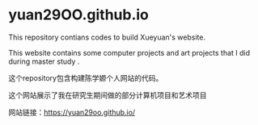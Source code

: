 # yuan29OO.github.io
This repository contians codes to build Xueyuan's website.

This website contains some computer projects and art projects that I did during master study .

这个repository包含构建陈学嫄个人网站的代码。

这个网站展示了我在研究生期间做的部分计算机项目和艺术项目

网站链接：https://yuan29oo.github.io/
